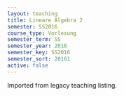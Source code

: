 ```yaml
---
layout: teaching
title: Lineare Algebra 2
semester: SS2016
course_type: Vorlesung
semester_term: SS
semester_year: 2016
semester_key: SS2016
semester_sort: 20161
active: false
---
```

Imported from legacy teaching listing.
